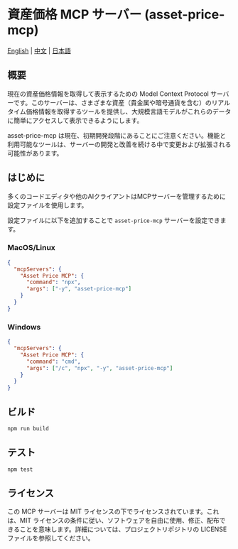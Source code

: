 # 資産価格 MCP サーバー (asset-price-mcp)

[English](./README.md) | [中文](./README.zh.md) | [日本語](#資産価格-mcp-サーバー-asset-price-mcp)

## 概要

現在の資産価格情報を取得して表示するための Model Context Protocol サーバーです。このサーバーは、さまざまな資産（貴金属や暗号通貨を含む）のリアルタイム価格情報を取得するツールを提供し、大規模言語モデルがこれらのデータに簡単にアクセスして表示できるようにします。

asset-price-mcp は現在、初期開発段階にあることにご注意ください。機能と利用可能なツールは、サーバーの開発と改善を続ける中で変更および拡張される可能性があります。

## はじめに

多くのコードエディタや他のAIクライアントはMCPサーバーを管理するために設定ファイルを使用します。

設定ファイルに以下を追加することで `asset-price-mcp` サーバーを設定できます。

### MacOS/Linux

```json
{
  "mcpServers": {
    "Asset Price MCP": {
      "command": "npx",
      "args": ["-y", "asset-price-mcp"]
    }
  }
}
```

### Windows

```json
{
  "mcpServers": {
    "Asset Price MCP": {
      "command": "cmd",
      "args": ["/c", "npx", "-y", "asset-price-mcp"]
    }
  }
}
```

## ビルド

```bash
npm run build
```

## テスト

```bash
npm test
```

## ライセンス

この MCP サーバーは MIT ライセンスの下でライセンスされています。これは、MIT ライセンスの条件に従い、ソフトウェアを自由に使用、修正、配布できることを意味します。詳細については、プロジェクトリポジトリの LICENSE ファイルを参照してください。 